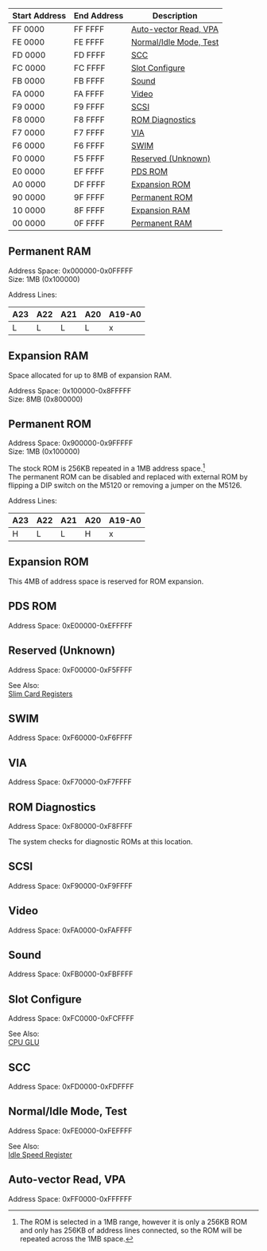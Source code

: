 | Start Address | End Address | Description |
| ------------- | ----------- | ----------- |
| FF 0000 | FF FFFF | [Auto-vector Read, VPA](#auto-vector-read-vpa) |
| FE 0000 | FE FFFF | [Normal/Idle Mode, Test](#normalidle-mode-test) |
| FD 0000 | FD FFFF | [SCC](#scc) |
| FC 0000 | FC FFFF | [Slot Configure](#slot-configure) |
| FB 0000 | FB FFFF | [Sound](#sound) |
| FA 0000 | FA FFFF | [Video](#video) |
| F9 0000 | F9 FFFF | [SCSI](#scsi) |
| F8 0000 | F8 FFFF | [ROM Diagnostics](#rom-diagnostics) |
| F7 0000 | F7 FFFF | [VIA](#via) |
| F6 0000 | F6 FFFF | [SWIM](#swim) |
| F0 0000 | F5 FFFF | [Reserved (Unknown)](#reserved-unknown) |
| E0 0000 | EF FFFF | [PDS ROM](#pds-rom) |
| A0 0000 | DF FFFF | [Expansion ROM](#expansion-rom) |
| 90 0000 | 9F FFFF | [Permanent ROM](#permanent-rom) |
| 10 0000 | 8F FFFF | [Expansion RAM](#expansion-ram) |
| 00 0000 | 0F FFFF | [Permanent RAM](#permanent-ram) |

## Permanent RAM

Address Space: 0x000000-0x0FFFFF  
Size: 1MB (0x100000)

Address Lines:

| A23 | A22 | A21 | A20 | A19-A0 |
| --- | --- | --- | --- | ------ |
| L | L | L | L | x |

## Expansion RAM
Space allocated for up to 8MB of expansion RAM.

Address Space: 0x100000-0x8FFFFF  
Size: 8MB (0x800000)

## Permanent ROM

Address Space: 0x900000-0x9FFFFF  
Size: 1MB (0x100000)

The stock ROM is 256KB repeated in a 1MB address space.[^1]  
The permanent ROM can be disabled and replaced with external ROM by flipping a DIP switch on the M5120 or removing a jumper on the M5126.

Address Lines:

| A23 | A22 | A21 | A20 | A19-A0 |
| --- | --- | --- | --- | ------ |
| H | L | L | H | x |

## Expansion ROM
This 4MB of address space is reserved for ROM expansion.

## PDS ROM

Address Space: 0xE00000-0xEFFFFF

## Reserved (Unknown)

Address Space: 0xF00000-0xF5FFFF

See Also:  
[Slim Card Registers](SlimCards.md#slim-card-registers)

## SWIM

Address Space: 0xF60000-0xF6FFFF

## VIA

Address Space: 0xF70000-0xF7FFFF

## ROM Diagnostics

Address Space: 0xF80000-0xF8FFFF

The system checks for diagnostic ROMs at this location.

## SCSI

Address Space: 0xF90000-0xF9FFFF

## Video

Address Space: 0xFA0000-0xFAFFFF

## Sound

Address Space: 0xFB0000-0xFBFFFF

## Slot Configure

Address Space: 0xFC0000-0xFCFFFF

See Also:  
[CPU GLU](CPUGLU.md)

## SCC

Address Space: 0xFD0000-0xFDFFFF

## Normal/Idle Mode, Test

Address Space: 0xFE0000-0xFEFFFF

See Also:  
[Idle Speed Register](CPUGLU.md#idle-speed-register)

## Auto-vector Read, VPA

Address Space: 0xFF0000-0xFFFFFF



[^1]: The ROM is selected in a 1MB range, however it is only a 256KB ROM and only has 256KB of address lines connected, so the ROM will be repeated across the 1MB space.